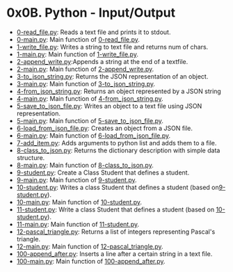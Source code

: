 # 0x0B. Python - Input/Output

* [0-read_file.py](./0-read_file.py): Reads a text file and prints it to stdout.
* [0-main.py](./0-main.py): Main function of [0-read_file.py](./0-read_file.py).
* [1-write_file.py](./1-write_file.py): Writes a string to text file and returns num of chars.
* [1-main.py](./1-main.py): Main function of [1-write_file.py](./1-write_file.py).
* [2-append_write.py](./2-append_write.py):Appends a string at the end of a textfile.
* [2-main.py](./2-main.py): Main function of [2-append_write.py](./2-append_write.py).
* [3-to_json_string.py](./3-to_json_string.py): Returns the JSON representation of an object.
* [3-main.py](./3-main.py): Main function of [3-to_json_string.py](./3-to_json_string.py).
* [4-from_json_string.py](./4-from_json_string.py): Returns an object represented by a JSON string
* [4-main.py](./4-main.py): Main function of [4-from_json_string.py](./4-from_json_string.py).
* [5-save_to_json_file.py](./5-save_to_json_file.py): Writes an object to a text file using JSON representation.
* [5-main.py](./5-main.py): Main function of [5-save_to_json_file.py](./5-save_to_json_file.py).
* [6-load_from_json_file.py](./6-load_from_json_file.py): Creates an object from a JSON file.
* [6-main.py](./6-main.py): Main function of [6-load_from_json_file.py](./6-load_from_json_file.py).
* [7-add_item.py](./7-add_item.py): Adds arguments to python list and adds them to a file.
* [8-class_to_json.py](./8-class_to_json.py): Returns the dictionary description with simple data structure.
* [8-main.py](./8-main.py): Main function of [8-class_to_json.py](./8-class_to_json.py).
* [9-student.py](./9-student.py): Create a Class Student that defines a student.
* [9-main.py](./9-main.py): Main function of [9-student.py](./9-student.py).
* [10-student.py](./10-student.py): Writes a class Student that defines a student (based on[9-student.py](./9-student.py)).
* [10-main.py](./10-main.py): Main function of [10-student.py](./10-student.py).
* [11-student.py](./11-student.py): Write a class Student that defines a student (based on [10-student.py](./10-student.py)).
* [11-main.py](./11-main.py): Main function of [11-student.py](./11-student.py).
* [12-pascal_triangle.py](./12-pascal_triangle.py): Returns a list of integers representing Pascal's triangle.
* [12-main.py](./12-main.py): Main function of [12-pascal_triangle.py](./12-pascal_triangle.py).
* [100-append_after.py](./100-append_after.py): Inserts a line after a certain string in a text file.
* [100-main.py](./100-main.py): Main function of [100-append_after.py](./100-append_after.py).
